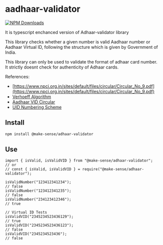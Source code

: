 # aadhaar-validator

[![NPM Downloads][downloads-image]][downloads-url]

It is typescript enchanced version of Adhaar-validator library

This library checks whether a given number is valid Aadhaar number or Aadhaar Virtual ID, following the structure which is given by Government of India.

This library can only be used to validate the format of adhaar card number. It strictly doesnt check for authenticity of Adhaar cards.

References:

- [https://www.npci.org.in/sites/default/files/circular/Circular_No_9.pdf](https://www.npci.org.in/sites/default/files/circular/Circular_No_9.pdf)
- [Verhoeff Algorithm](https://en.wikipedia.org/wiki/Verhoeff_algorithm)
- [Aadhaar VID Circular](https://uidai.gov.in/images/resource/UIDAI_Circular_11012018.pdf)
- [UID Numbering Scheme](https://archive.org/details/Aadhaar_numbering_scheme/)

## Install 

```bash
npm install @make-sense/adhaar-validator
```

## Use

```node
import { isValid, isValidVID } from "@make-sense/adhaar-validator";
// or
// const { isValid, isValidVID } = require("@make-sense/adhaar-validator");

isValidNumber("123412341234");
// false
isValidNumber("123412341235");
// false
isValidNumber("234123412346");
// true

// Virtual ID Tests
isValidVID("2345234523436129");
// true
isValidVID("2345234523436123");
// false
isValidVID("2345234523436");
// false
```

[downloads-image]: https://img.shields.io/npm/dm/aadhaar-validator.svg
[downloads-url]: https://www.npmjs.com/package/aadhaar-validator

